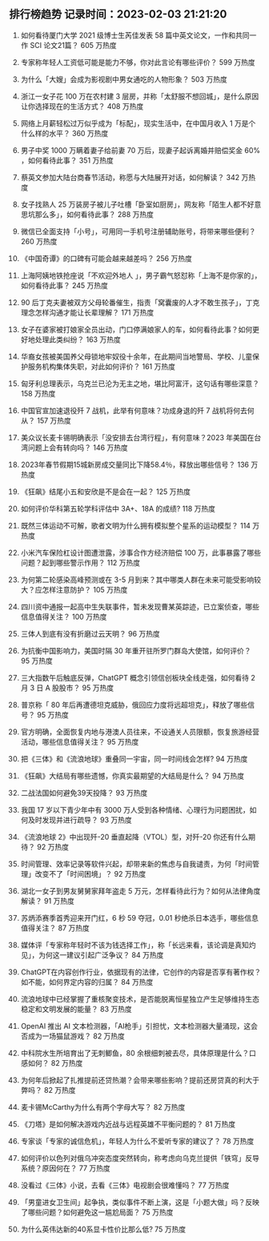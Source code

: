 
## 排行榜趋势 记录时间：2023-02-03 21:21:20
  
  1. 如何看待厦门大学 2021 级博士生芮佳发表 58 篇中英文论文，一作和共同一作 SCI 论文21篇？ 605 万热度
    
  2. 专家称年轻人工资低可能是能力不够，你对此言论有哪些评价？ 599 万热度
    
  3. 为什么「大嫂」会成为影视剧中男女通吃的人物形象？ 503 万热度
    
  4. 浙江一女子花 100 万在农村建 3 层房，并称「太舒服不想回城」，是什么原因让你选择现在的生活方式？ 408 万热度
    
  5. 网络上月薪轻松过万似乎成为「标配」，现实生活中，在中国月收入 1 万是个什么样的水平？ 360 万热度
    
  6. 男子中奖 1000 万瞒着妻子给前妻 70 万后，现妻子起诉离婚并赔偿奖金 60% ，如何看待此事？ 351 万热度
    
  7. 蔡英文参加大陆台商春节活动，称愿与大陆展开对话，如何解读？ 342 万热度
    
  8. 女子找熟人 25 万装房子被儿子吐槽「卧室如厨房」，网友称「陌生人都不好意思坑那么多」，如何看待此事？ 288 万热度
    
  9. 微信已全面支持「小号」，可用同一手机号注册辅助账号，将带来哪些便利？ 260 万热度
    
  10. 《中国奇谭》的口碑有可能会越来越差吗？ 256 万热度
    
  11. 上海阿姨地铁抢座说「不欢迎外地人 」，男子霸气怒怼称「上海不是你家的」，如何看待此事？ 245 万热度
    
  12. 90 后丁克夫妻被双方父母轮番催生，指责「窝囊废的人才不敢生孩子」，丁克理念怎样沟通才能让长辈理解？ 171 万热度
    
  13. 女子在婆家被打娘家全员出动，门口停满娘家人的车，如何看待此事？如何更好地处理此类纠纷？ 163 万热度
    
  14. 华裔女孩被美国养父母锁地牢奴役十余年，在此期间当地警局、学校、儿童保护服务机构集体失职，对此如何评价？ 161 万热度
    
  15. 匈牙利总理表示，乌克兰已沦为无主之地，堪比阿富汗，这句话有哪些深意？ 158 万热度
    
  16. 中国官宣加速退役歼 7 战机，此举有何意味？功成身退的歼 7 战机将何去何从？ 157 万热度
    
  17. 美众议长麦卡锡明确表示「没安排去台湾行程」，有何意味？2023 年美国在台湾问题上会有转向吗？ 146 万热度
    
  18. 2023年春节假期15城新房成交量同比下降58.4％，释放出哪些信号？ 136 万热度
    
  19. 《狂飙》结尾小五和安欣是不是会在一起？ 125 万热度
    
  20. 如何评价华科第五轮学科评估中 3A+、18A 的成绩? 118 万热度
    
  21. 既然三体运动不可解，歌者文明为什么拥有模拟整个星系的运动模型？ 114 万热度
    
  22. 小米汽车保险杠设计图遭泄露，涉事合作方经济赔偿 100 万，此事暴露了哪些问题？起到哪些警示作用？ 112 万热度
    
  23. 为何第二轮感染高峰预测或在 3-5 月到来？其中哪类人群在未来可能受影响较大？应怎样注意防护？ 105 万热度
    
  24. 四川资中通报一起高中生失联事件，暂未发现曹某英踪迹，已立案侦查，哪些信息值得关注？ 100 万热度
    
  25. 三体人到底有没有折磨过云天明？ 96 万热度
    
  26. 为抗衡中国影响力，美国时隔 30 年重开驻所罗门群岛大使馆，如何评价？ 95 万热度
    
  27. 三大指数午后触底反弹，ChatGPT 概念引领信创板块全线走强，如何看待 2 月 3 日 A 股股市？ 95 万热度
    
  28. 普京称「 80 年后再遭德坦克威胁，俄回应力度将远超坦克」，释放了哪些信号？ 95 万热度
    
  29. 官方明确，全面恢复内地与港澳人员往来，不设通关人员限额，恢复旅游经营活动，哪些信息值得关注？ 95 万热度
    
  30. 把《三体》和《流浪地球》重叠同一宇宙，同一时间线会怎样? 94 万热度
    
  31. 《狂飙》大结局有哪些遗憾，你真实最期望的大结局是什么？ 94 万热度
    
  32. 二战法国如何避免39天投降？ 93 万热度
    
  33. 我国 17 岁以下青少年中有 3000 万人受到各种情绪、心理行为问题困扰，如何及时发现并进行疏导？ 93 万热度
    
  34. 《流浪地球 2》中出现歼-20 垂直起降（VTOL）型，对歼-20 你还有什么期待？ 92 万热度
    
  35. 时间管理、效率记录等软件兴起，却带来新的焦虑与自我谴责，为何「时间管理」改变不了「时间困境」？ 92 万热度
    
  36. 湖北一女子到男友舅舅家拜年盗走 5 万元，怎样看待此行为？如何从法律角度解读？ 91 万热度
    
  37. 苏炳添赛季首秀迎来开门红，6 秒 59 夺冠，0.01 秒绝杀日本选手，哪些信息值得关注？ 87 万热度
    
  38. 媒体评「专家称年轻时不该为钱选择工作」，称「长远来看，该论调是真知灼见」，为何这一建议引起广泛争议？ 84 万热度
    
  39. ChatGPT在内容创作行业，依据现有的法律，它创作的内容是否享有著作权？如不能，如何界定内容的归属？ 84 万热度
    
  40. 流浪地球中已经掌握了重核聚变技术，是否能脱离恒星独立产生足够维持生态稳定和文明发展的能量？ 83 万热度
    
  41. OpenAI 推出 AI 文本检测器，「AI枪手」引担忧，文本检测器大量涌现，这会否成为一场猫鼠游戏？ 82 万热度
    
  42. 中科院水生所培育出了无刺鲫鱼，80 余根细刺被去尽，具体原理是什么？口感如何？ 82 万热度
    
  43. 为何年后掀起了扎推提前还贷热潮？会带来哪些影响？提前还房贷真的利大于弊吗？ 82 万热度
    
  44. 麦卡锡McCarthy为什么有两个字母大写？ 82 万热度
    
  45. 《刀塔》是如何解决游戏内近战与远程英雄不平衡问题的？ 81 万热度
    
  46. 专家谈「专家的诚信危机」，年轻人为什么不爱听专家的建议了？ 78 万热度
    
  47. 如何评价以色列对俄乌冲突态度突然转向，称考虑向乌克兰提供「铁穹」反导系统？原因何在？ 77 万热度
    
  48. 没看过《三体》小说，去看《三体》电视剧会很难懂吗？ 77 万热度
    
  49. 「男童进女卫生间」起争执，类似事件不断上演，这是「小题大做」吗？反映了哪些问题？如何避免这一尴尬局面？ 75 万热度
    
  50. 为什么英伟达新的40系显卡性价比那么低? 75 万热度
    